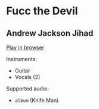 # Fucc the Devil

## Andrew Jackson Jihad


[Play in browser](http://pages.cs.wisc.edu/~tolly/customs/?title=fucc-the-devil&artist=andrew-jackson-jihad)

Instruments:

  * Guitar
  * Vocals (2)

Supported audio:

  * `album` (Knife Man)

